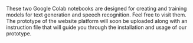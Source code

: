 These two Google Colab notebooks are designed for creating and training models for text generation and speech recognition. Feel free to visit them.
The prototype of the website platform will soon be uploaded along with an instruction file that will guide you through the installation and usage of our prototype.
